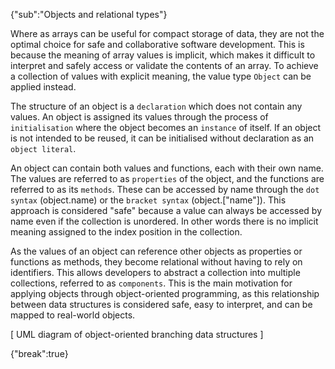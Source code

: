 {"sub":"Objects and relational types"}

<!--

https://developer.mozilla.org/en-US/docs/Learn/JavaScript/Objects/Basics

-->

Where as arrays can be useful for compact storage of data, they are not the optimal choice for safe and collaborative software development. This is because the meaning of array values is implicit, which makes it difficult to interpret and safely access or validate the contents of an array. To achieve a collection of values with explicit meaning, the value type `Object` can be applied instead.

The structure of an object is a `declaration` which does not contain any values. An object is assigned its values through the process of `initialisation` where the object becomes an `instance` of itself. If an object is not intended to be reused, it can be initialised without declaration as an `object literal`.

An object can contain both values and functions, each with their own name. The values are referred to as `properties` of the object, and the functions are referred to as its `methods`. These can be accessed by name through the `dot syntax` (object.name) or the `bracket syntax` (object.["name"]). This approach is considered "safe" because a value can always be accessed by name even if the collection is unordered. In other words there is no implicit meaning assigned to the index position in the collection.

As the values of an object can reference other objects as properties or functions as methods, they become relational without having to rely on identifiers. This allows developers to abstract a collection into multiple collections, referred to as `components`. This is the main motivation for applying objects through object-oriented programming, as this relationship between data structures is considered safe, easy to interpret, and can be mapped to real-world objects.

[ UML diagram of object-oriented branching data structures ]

{"break":true}